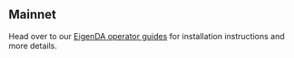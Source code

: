 ## Mainnet

Head over to our [EigenDA operator guides](https://docs.eigenlayer.xyz/eigenda/operator-guides/overview) for installation instructions and more details.